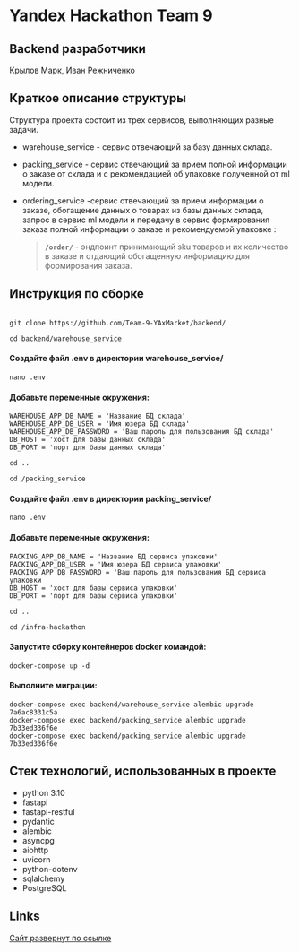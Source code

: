 # Yandex Hackathon Team 9

##  Backend разработчики

Крылов Марк, 
Иван Режниченко

### 
## Краткое описание структуры
Структура проекта состоит из трех сервисов, выполняющих разные задачи.
* warehouse_service - сервис отвечающий за базу данных склада.

* packing_service - сервис отвечающий за прием  полной информации о заказе от склада и  с рекомендацией об упаковке полученной от ml модели.
* ordering_service
-сервис отвечающий за прием информации о заказе, обогащение данных о товарах из базы данных склада, запрос в сервис ml модели и передачу в сервис формирования заказа полной информации о заказе и рекомендуемой упаковке :
 
	>  __`/order/`__  - эндпоинт принимающий sku товаров и их количество в заказе и отдающий обогащенную информацию для формирования заказа.
	
## Инструкция по сборке
###### 
```
git clone https://github.com/Team-9-YAxMarket/backend/
```

```
cd backend/warehouse_service
```
#### Создайте файл .env в директории warehouse_service/
```
nano .env
```
#### Добавьте переменные окружения:

```
WAREHOUSE_APP_DB_NAME = 'Название БД склада'
WAREHOUSE_APP_DB_USER = 'Имя юзера БД склада'
WAREHOUSE_APP_DB_PASSWORD = 'Ваш пароль для пользования БД склада'
DB_HOST = 'хост для базы данных склада'
DB_PORT = 'порт для базы данных склада'
```
```
cd ..
```
```
cd /packing_service
```
#### Создайте файл .env в директории packing_service/
```
nano .env
```
#### Добавьте переменные окружения:

```
PACKING_APP_DB_NAME = 'Название БД сервиса упаковки'
PACKING_APP_DB_USER = 'Имя юзера БД сервиса упаковки'
PACKING_APP_DB_PASSWORD = 'Ваш пароль для пользования БД сервиса упаковки
DB_HOST = 'хост для базы сервиса упаковки'
DB_PORT = 'порт для базы сервиса упаковки'
```
```
cd ..
```
```
cd /infra-hackathon
```



#### Запустите сборку контейнеров docker командой:
```
docker-compose up -d
```

#### Выполните миграции:

```
docker-compose exec backend/warehouse_service alembic upgrade 7a6ac8331c5a
docker-compose exec backend/packing_service alembic upgrade 7b33ed336f6e
docker-compose exec backend/packing_service alembic upgrade 7b33ed336f6e
```

## Стек технологий, использованных в проекте
* python 3.10
* fastapi
* fastapi-restful
* pydantic
* alembic
* asyncpg
* aiohttp
* uvicorn
* python-dotenv
* sqlalchemy
* PostgreSQL
## Links

[Сайт развернут по ссылке](http://ivr.sytes.net:9009/)